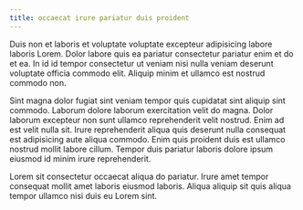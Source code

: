```yaml
---
title: occaecat irure pariatur duis proident
---
```


Duis non et laboris et voluptate voluptate excepteur adipisicing labore laboris Lorem. Dolor labore quis ea pariatur consectetur pariatur enim et do et ea. In id id tempor consectetur ut veniam nisi nulla veniam deserunt voluptate officia commodo elit. Aliquip minim et ullamco est nostrud commodo non.

Sint magna dolor fugiat sint veniam tempor quis cupidatat sint aliquip sint commodo. Laborum dolore laborum exercitation velit do magna. Dolor laborum excepteur non sunt ullamco reprehenderit velit nostrud. Enim ad est velit nulla sit. Irure reprehenderit aliqua quis deserunt nulla consequat est adipisicing aute aliqua commodo. Enim quis proident duis est ullamco nostrud mollit labore cillum. Tempor duis pariatur laboris dolore ipsum eiusmod id minim irure reprehenderit.

Lorem sit consectetur occaecat aliqua do pariatur. Irure amet tempor consequat mollit amet laboris eiusmod laboris. Aliqua aliquip sit quis aliqua tempor ullamco nisi duis eu Lorem sint.